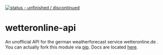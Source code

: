 [![status - unfinished / discontinued](https://img.shields.io/badge/status-unfinished_%2F_discontinued-orange)](https://github.com/johangroe/)
# wetteronline-api
An unofficial API for the german weatherforecast service wetteronline.de .
You can actually fork this module via [pip](https://pypi.org/project/wetteronline/). Docs are located [here](https://wetteronline.readthedocs.io/en/latest/).
